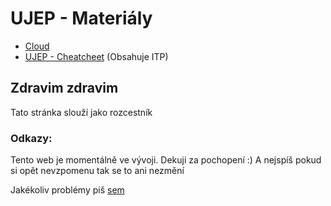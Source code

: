 # UJEP - Materiály

* [Cloud](https://ujepcz-my.sharepoint.com/:f:/g/personal/st98395_students_ujep_cz/EsxAJzDi_LRCmAuxq3AqSp4BFAGc3ub9bhwoRtUFr0lN0A)
* [UJEP - Cheatcheet](https://akuraksa.github.io/ujep/index.html) (Obsahuje ITP)


## Zdravim zdravim

Tato stránka slouží jako rozcestník

### Odkazy:

<!--
* [Moje portfolio](https://akuraksa.github.io/portfolio/index.html)
* [Materiály k maturitě](https://ujepcz-my.sharepoint.com/:f:/g/personal/st98395_students_ujep_cz/Ek-gbxFZfstFrUa8Yl0uUckBYqQJvpqqhsG6v4vmiWRwNA)
* [Jak psát v md](https://github.com/adam-p/markdown-here/wiki/Markdown-Cheatsheet)
-->

Tento web je momentálně ve vývoji. Dekuji za pochopení :)
A nejspíš pokud si opět nevzpomenu tak se to ani nezmění

Jakékoliv problémy piš [sem](https://github.com/AKuraksa/akuraksa.github.io/issues)
